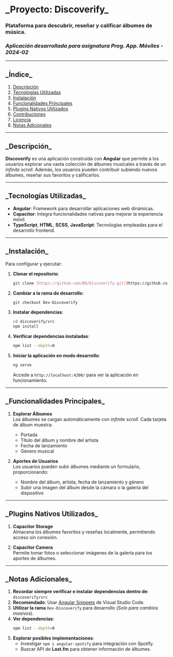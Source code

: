 # \_Proyecto: Discoverify\_

### Plataforma para descubrir, reseñar y calificar álbumes de música.
### *Aplicación desarrollada para asignatura Prog. App. Móviles - 2024-02*
---

## \_Índice\_

1. [Descripción](#descripción)
2. [Tecnologías Utilizadas](#tecnologías-utilizadas)
3. [Instalación](#instalación)
4. [Funcionalidades Principales](#funcionalidades-principales)
5. [Plugins Nativos Utilizados](#plugins-nativos-utilizados)
6. [Contribuciones](#contribuciones)
7. [Licencia](#licencia)
8. [Notas Adicionales](#notas-adicionales)

---

## \_Descripción\_

**Discoverify** es una aplicación construida con **Angular** que permite a los usuarios explorar una vasta colección de álbumes musicales a través de un *infinite scroll*. Además, los usuarios pueden contribuir subiendo nuevos álbumes, reseñar sus favoritos y calificarlos.

---

## \_Tecnologías Utilizadas\_

- **Angular**: Framework para desarrollar aplicaciones web dinámicas.
- **Capacitor**: Integra funcionalidades nativas para mejorar la experiencia móvil.
- **TypeScript**, **HTML**, **SCSS**, **JavaScript**: Tecnologías empleadas para el desarrollo frontend.

---

## \_Instalación\_

Para configurar y ejecutar:

1. **Clonar el repositorio**:
   ```bash
   git clone [https://github.com/BN/Discoverify.git](https://github.com/BNegro1/APP-Mov.git)
   ```

2. **Cambiar a la rama de desarrollo**:
   ```bash
   git checkout Dev-Discoverify
   ```

3. **Instalar dependencias**:
   ```bash
   cd discoverify/src
   npm install
   ```

4. **Verificar dependencias instaladas**:
   ```bash
   npm list --depth=0
   ```

5. **Iniciar la aplicación en modo desarrollo**:
   ```bash
   ng serve
   ```
   Accede a `http://localhost:4200/` para ver la aplicación en funcionamiento.

---

## \_Funcionalidades Principales\_

1. **Explorar Álbumes**  
   Los álbumes se cargan automáticamente con *infinite scroll*. Cada tarjeta de álbum muestra:
   - Portada
   - Título del álbum y nombre del artista
   - Fecha de lanzamiento
   - Género musical

2. **Aportes de Usuarios**  
   Los usuarios pueden subir álbumes mediante un formulario, proporcionando:
   - Nombre del álbum, artista, fecha de lanzamiento y género
   - Subir una imagen del álbum desde la cámara o la galería del dispositivo

---

## \_Plugins Nativos Utilizados\_

1. **Capacitor Storage**  
   Almacena los álbumes favoritos y reseñas localmente, permitiendo acceso sin conexión.

2. **Capacitor Camera**  
   Permite tomar fotos o seleccionar imágenes de la galería para los aportes de álbumes.

---

## \_Notas Adicionales\_

1. **Recordar siempre verificar e instalar dependencias dentro de**: `discoverify/src`
2. **Recomendado**: Usar [Angular Snippets](https://marketplace.visualstudio.com/items?itemName=johnpapa.Angular2) de Visual Studio Code.
3. **Utilizar la rama** `Dev-Discoverify` para desarrollo (_Solo para cambios masivos_).
4. **Ver dependencias**:
   ```bash
   npm list --depth=0
   ```
5. **Explorar posibles implementaciones**:
   - Investigar `npm i angular-spotify` para integración con Spotify.
   - Buscar API de **Last.fm** para obtener información de álbumes.
